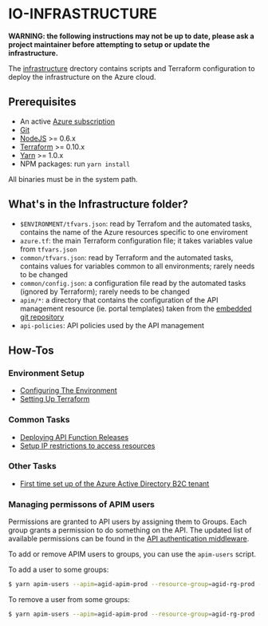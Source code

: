 # IO-INFRASTRUCTURE

**WARNING: the following instructions may not be up to date, please ask
a project maintainer before attempting to setup or update the
infrastructure.**

The
[infrastructure](https://github.com/teamdigitale/io-infrastructure/tree/master/infrastructure)
drectory contains scripts and Terraform configuration to deploy the
infrastructure on the Azure cloud.

## Prerequisites

* An active [Azure subscription](https://azure.microsoft.com/en-us/free)
* [Git](https://git-scm.com/)
* [NodeJS](https://nodejs.org/it/) >= 0.6.x
* [Terraform](https://terraform.io) >= 0.10.x
* [Yarn](https://yarnpkg.com) >= 1.0.x
* NPM packages: run `yarn install`

All binaries must be in the system path.

## What's in the Infrastructure folder?

* `$ENVIRONMENT/tfvars.json`: read by Terrafom and the automated tasks, contains the name of the Azure resources specific to one enviroment
* `azure.tf`: the main Terraform configuration file; it takes variables value from `tfvars.json`
* `common/tfvars.json`: read by Terraform and the automated tasks, contains values for variables common to all environments; rarely needs to be changed
* `common/config.json`: a configuration file read by the automated tasks (ignored by Terraform); rarely needs to be changed
* `apim/*`: a directory that contains the configuration of the API management resource (ie. portal templates) taken from the [embedded git repository](https://docs.microsoft.com/en-us/azure/api-management/api-management-configuration-repository-git)
* `api-policies`: API policies used by the API management

## How-Tos

### Environment Setup

* [Configuring The Environment](docs/environment-setup.md)
* [Setting Up Terraform](docs/terraform-setup.md)

### Common Tasks

* [Deploying API Function Releases](docs/api-functions-deploy.md)
* [Setup IP restrictions to access resources](docs/scripts-howto.md)

### Other Tasks

* [First time set up of the Azure Active Directory B2C tenant](docs/azure-initial-setup.md)

### Managing permissons of APIM users

Permissions are granted to API users by assigning them to Groups. Each group
grants a permission to do something on the API. The updated list of available
permissions can be found in the [API authentication middleware](https://github.com/teamdigitale/io-functions/blob/master/lib/utils/middlewares/azure_api_auth.ts#L26).

To add or remove APIM users to groups, you can use the `apim-users` script.

To add a user to some groups:

```bash
$ yarn apim-users --apim=agid-apim-prod --resource-group=agid-rg-prod --email=user@example.com --add-groups=ApiLimitedProfileRead,ApiInfoRead
```

To remove a user from some groups:

```bash
$ yarn apim-users --apim=agid-apim-prod --resource-group=agid-rg-prod --email=user@example.com --remove-groups=ApiLimitedProfileRead,ApiInfoRead
```

